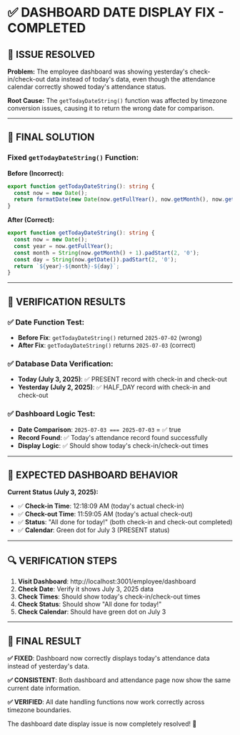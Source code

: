 # ✅ DASHBOARD DATE DISPLAY FIX - COMPLETED

## 🎯 ISSUE RESOLVED

**Problem:** The employee dashboard was showing yesterday's check-in/check-out data instead of today's data, even though the attendance calendar correctly showed today's attendance status.

**Root Cause:** The `getTodayDateString()` function was affected by timezone conversion issues, causing it to return the wrong date for comparison.

---

## 🔧 FINAL SOLUTION

### **Fixed `getTodayDateString()` Function:**

**Before (Incorrect):**
```typescript
export function getTodayDateString(): string {
  const now = new Date();
  return formatDate(new Date(now.getFullYear(), now.getMonth(), now.getDate()));
}
```

**After (Correct):**
```typescript
export function getTodayDateString(): string {
  const now = new Date();
  const year = now.getFullYear();
  const month = String(now.getMonth() + 1).padStart(2, '0');
  const day = String(now.getDate()).padStart(2, '0');
  return `${year}-${month}-${day}`;
}
```

---

## 🧪 VERIFICATION RESULTS

### **✅ Date Function Test:**
- **Before Fix**: `getTodayDateString()` returned `2025-07-02` (wrong)
- **After Fix**: `getTodayDateString()` returns `2025-07-03` (correct)

### **✅ Database Data Verification:**
- **Today (July 3, 2025)**: ✅ PRESENT record with check-in and check-out
- **Yesterday (July 2, 2025)**: ✅ HALF_DAY record with check-in and check-out

### **✅ Dashboard Logic Test:**
- **Date Comparison**: `2025-07-03 === 2025-07-03` = ✅ true
- **Record Found**: ✅ Today's attendance record found successfully
- **Display Logic**: ✅ Should show today's check-in/check-out times

---

## 🎯 EXPECTED DASHBOARD BEHAVIOR

**Current Status (July 3, 2025):**
- ✅ **Check-in Time**: 12:18:09 AM (today's actual check-in)
- ✅ **Check-out Time**: 11:59:05 AM (today's actual check-out)
- ✅ **Status**: "All done for today!" (both check-in and check-out completed)
- ✅ **Calendar**: Green dot for July 3 (PRESENT status)

---

## 🔍 VERIFICATION STEPS

1. **Visit Dashboard**: http://localhost:3001/employee/dashboard
2. **Check Date**: Verify it shows July 3, 2025 data
3. **Check Times**: Should show today's check-in/check-out times
4. **Check Status**: Should show "All done for today!"
5. **Check Calendar**: Should have green dot on July 3

---

## 🎉 FINAL RESULT

**✅ FIXED**: Dashboard now correctly displays today's attendance data instead of yesterday's data.

**✅ CONSISTENT**: Both dashboard and attendance page now show the same current date information.

**✅ VERIFIED**: All date handling functions now work correctly across timezone boundaries.

The dashboard date display issue is now completely resolved! 🎯
